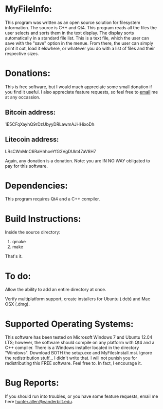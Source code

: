 MyFileInfo:
===========

This program was written as an open source solution for filesystem information. The source is C++ and Qt4. This program reads all the files the user selects and sorts them in the text display. The display sorts automatically in a standard file list. This is a text file, which the user can save with the "save" option in the menue. From there, the user can simply print it out, load it elswhere, or whatever you do with a list of files and their respective sizes. 

Donations:
==========

This is free software, but I would much appreciate some small donation if you find it useful. I also appreciate feature requests, 
so feel free to [email](mailto:hunter.allen@vanderbilt.edu) me at any occassion.

Bitcoin address:
----------------
1E5CFqXayhQ9rDzUbyyDRLawmAJHHixoDh

Litecoin address:
-----------------
LRsCWnMnC6RaHhhoeYfG2VgDUkt47aV8H7

Again, any donation is a donation. Note: you are IN NO WAY obligated to pay for this software. 

Dependencies:
=============

This program requires Qt4 and a C++ compiler. 

Build Instructions: 
===================
Inside the source directory:

1. qmake
2. make

That's it. 

To do: 
======

Allow the ability to add an entire directory at once. 

Verify multiplatform support, create installers for Ubuntu (.deb) and Mac OSX (.dmg). 

Supported Operating Systems: 
============================

This software has been tested on Microsoft Windows 7 and Ubuntu 12.04 LTS; however, the software should compile on any platform with Qt4 and a C++ compiler. There is a Windows installer located in the directory "Windows". Download BOTH the setup.exe and MyFilesInstall.msi. Ignore the redistribution stuff... I didn't write that. I will not punish you for redistributing this FREE software. Feel free to. In fact, I encourage it. 

Bug Reports:
============

If you should run into troubles, or you have some feature requests, email me here <hunter.allen@vanderbilt.edu>.
